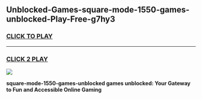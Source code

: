 
## Unblocked-Games-square-mode-1550-games-unblocked-Play-Free-g7hy3
<h3>
<a href="https://premium76.site?title=square-mode-1550-games-unblocked&ref=18A1">CLICK TO PLAY</a></h3>
<hr>

<h3>
<a href="https://premium76.site?title=square-mode-1550-games-unblocked&ref=18A1">CLICK 2 PLAY</a>
  
</h3>

<a href="https://premium76.site?title=square-mode-1550-games-unblocked&ref=18A1"><img src="https://clearcache.store/games.png"></a>


**square-mode-1550-games-unblocked games unblocked: Your Gateway to Fun and Accessible Online Gaming**
